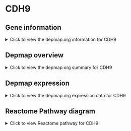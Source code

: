 <h1>CDH9</h1>

<h2>Gene information</h2>
<details>
  <summary>Click to view the depmap.org information for CDH9</summary>
  <iframe src="https://depmap.org/portal/gene/CDH9?tab=about" style="border:none;width:100%;height:800px"></iframe>
</details>

<h2>Depmap overview</h2>
<details>
  <summary>Click to view the depmap.org summary for CDH9</summary>
  <iframe src="https://depmap.org/portal/gene/CDH9?tab=overview" style="border:none;width:100%;height:800px"></iframe>
</details>

<h2>Depmap expression</h2>
<details>
  <summary>Click to view the depmap.org expression data for CDH9</summary>
  <iframe src="https://depmap.org/portal/gene/CDH9?tab=characterization" style="border:none;width:100%;height:800px"></iframe>
</details>



<h2>Reactome Pathway diagram</h2>
<details>
  <summary>Click to view Reactome pathway for CDH9</summary>
  <p>Adherens junctions interactions</p>
  <iframe src="https://reactome.org/PathwayBrowser/#/R-HSA-418990" style="border:none;width:100%;height:800px"></iframe>
</details>



